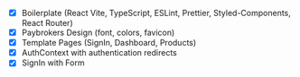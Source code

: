 - [x] Boilerplate (React Vite, TypeScript, ESLint, Prettier, Styled-Components, React Router)
- [x] Paybrokers Design (font, colors, favicon)
- [x] Template Pages (SignIn, Dashboard, Products)
- [x] AuthContext with authentication redirects
- [x] SignIn with Form